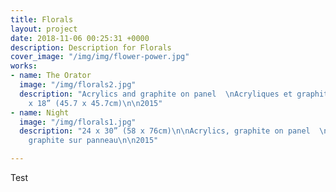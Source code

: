 ```yaml
---
title: Florals
layout: project
date: 2018-11-06 00:25:31 +0000
description: Description for Florals
cover_image: "/img/img/flower-power.jpg"
works:
- name: The Orator
  image: "/img/florals2.jpg"
  description: "Acrylics and graphite on panel  \nAcryliques et graphite sur panneau\n\n18
    x 18” (45.7 x 45.7cm)\n\n2015"
- name: Night
  image: "/img/florals1.jpg"
  description: "24 x 30” (58 x 76cm)\n\nAcrylics, graphite on panel  \nAcrylique et
    graphite sur panneau\n\n2015"

---
```

Test